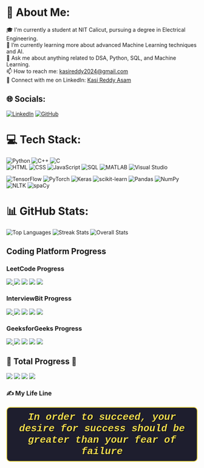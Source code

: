 # 💫 About Me:
🎓 I'm currently a student at NIT Calicut, pursuing a degree in Electrical Engineering.<br>
🌱 I’m currently learning more about advanced Machine Learning techniques and AI.<br>
💬 Ask me about anything related to DSA, Python, SQL, and Machine Learning.<br>
📫 How to reach me: [kasireddy2024@gmail.com](mailto:kasireddy2024@gmail.com)<br>
🔗 Connect with me on LinkedIn: [Kasi Reddy Asam](https://www.linkedin.com/in/kasireddy-asam-bb8038283/)

## 🌐 Socials:
[![LinkedIn](https://img.shields.io/badge/LinkedIn-%230077B5.svg?logo=LinkedIn&logoColor=white)](https://www.linkedin.com/in/kasireddy-asam-bb8038283/) [![GitHub](https://img.shields.io/badge/GitHub-%23121011.svg?logo=GitHub&logoColor=white)](https://github.com/kasireddyasam)

# 💻 Tech Stack:

![Python](https://img.shields.io/badge/python-3670A0?style=for-the-badge&logo=python&logoColor=ffdd54) 
![C++](https://img.shields.io/badge/c++-%2300599C.svg?style=for-the-badge&logo=c%2B%2B&logoColor=white) 
![C](https://img.shields.io/badge/c-%2300599C.svg?style=for-the-badge&logo=c&logoColor=white)  
![HTML](https://img.shields.io/badge/HTML-%23E34F26.svg?style=for-the-badge&logo=html5&logoColor=white) 
![CSS](https://img.shields.io/badge/CSS-%231572B6.svg?style=for-the-badge&logo=css3&logoColor=white) 
![JavaScript](https://img.shields.io/badge/JavaScript-%23323330.svg?style=for-the-badge&logo=javascript&logoColor=%23F7DF1E) 
![SQL](https://img.shields.io/badge/SQL-%2300f.svg?style=for-the-badge&logo=mysql&logoColor=white) 
![MATLAB](https://img.shields.io/badge/MATLAB-%23E4405F.svg?style=for-the-badge&logo=MATLAB&logoColor=white) 
![Visual Studio](https://img.shields.io/badge/Visual%20Studio-%235C2D91.svg?style=for-the-badge&logo=visual%20studio&logoColor=white) 

![TensorFlow](https://img.shields.io/badge/TensorFlow-%23FF6F00.svg?style=for-the-badge&logo=TensorFlow&logoColor=white)
![PyTorch](https://img.shields.io/badge/PyTorch-%23EE4C2C.svg?style=for-the-badge&logo=PyTorch&logoColor=white)
![Keras](https://img.shields.io/badge/Keras-%23D00000.svg?style=for-the-badge&logo=Keras&logoColor=white)
![scikit-learn](https://img.shields.io/badge/scikit--learn-%23F7931E.svg?style=for-the-badge&logo=scikit-learn&logoColor=white)
![Pandas](https://img.shields.io/badge/pandas-%23150458.svg?style=for-the-badge&logo=pandas&logoColor=white)
![NumPy](https://img.shields.io/badge/numpy-%23013243.svg?style=for-the-badge&logo=numpy&logoColor=white)
![NLTK](https://img.shields.io/badge/NLTK-%23d3b4d2.svg?style=for-the-badge&logo=Natural%20Language%20Toolkit&logoColor=white)
![spaCy](https://img.shields.io/badge/spaCy-%2306A77D.svg?style=for-the-badge&logo=spaCy&logoColor=white)

# 📊 GitHub Stats:
![Top Languages](https://github-readme-stats.vercel.app/api/top-langs/?username=kasireddyasam&theme=dark&hide_border=false)
![Streak Stats](https://github-readme-streak-stats.herokuapp.com/?user=kasireddyasam&theme=dark&hide_border=false)
![Overall Stats](https://github-readme-stats.vercel.app/api?username=kasireddyasam&theme=dark&hide_border=false&include_all_commits=true&count_private=true)

## Coding Platform Progress

### LeetCode Progress
<p>
  <a href="https://leetcode.com/u/kasireddy_13177/" target="_blank">
    <img src="https://img.shields.io/badge/LeetCode-Profile-brightgreen?style=for-the-badge">
  </a>
  <img src="https://img.shields.io/badge/Easy-87-green?style=for-the-badge">
  <img src="https://img.shields.io/badge/Medium-83-yellow?style=for-the-badge">
  <img src="https://img.shields.io/badge/Hard-12-red?style=for-the-badge">
  <img src="https://img.shields.io/badge/Total-183-blue?style=for-the-badge">
</p>

### InterviewBit Progress
<p>
  <a href="https://www.interviewbit.com/profile/kasireddy-asam/" target="_blank">
    <img src="https://img.shields.io/badge/InterviewBit-Profile-brightgreen?style=for-the-badge">
  </a>
  <img src="https://img.shields.io/badge/Easy-57-green?style=for-the-badge">
  <img src="https://img.shields.io/badge/Medium-63-yellow?style=for-the-badge">
  <img src="https://img.shields.io/badge/Hard-7-red?style=for-the-badge">
  <img src="https://img.shields.io/badge/Total-127-blue?style=for-the-badge">
</p>

### GeeksforGeeks Progress
<p>
  <a href="https://www.geeksforgeeks.org/user/kasireddyasam13177/" target="_blank">
    <img src="https://img.shields.io/badge/GeeksforGeeks-Profile-brightgreen?style=for-the-badge">
  </a>
  <img src="https://img.shields.io/badge/Easy-16-green?style=for-the-badge">
  <img src="https://img.shields.io/badge/Medium-29-yellow?style=for-the-badge">
  <img src="https://img.shields.io/badge/Hard-1-red?style=for-the-badge">
  <img src="https://img.shields.io/badge/Total-46-blue?style=for-the-badge">
</p>

## 🚀 Total Progress 🚀
<p>
  <img src="https://img.shields.io/badge/Easy-160-2E8B57?style=for-the-badge">
  <img src="https://img.shields.io/badge/Medium-175-FFD700?style=for-the-badge">
  <img src="https://img.shields.io/badge/Hard-19-DC143C?style=for-the-badge">
  <img src="https://img.shields.io/badge/Total-354-1E90FF?style=for-the-badge">
</p>



### ✍ My Life Line

<div style="font-family: 'Courier New', Courier, monospace; font-size: 26px; color: #f0db4f; text-align: center; margin-top: 20px; padding: 10px; border: 2px solid #f0db4f; border-radius: 10px; background-color: #1e1e2e; font-style: italic; text-shadow: 1px 1px 2px #000;">
    <em><strong>In order to succeed, your desire for success should be greater than your fear of failure</strong></em>
</div>







